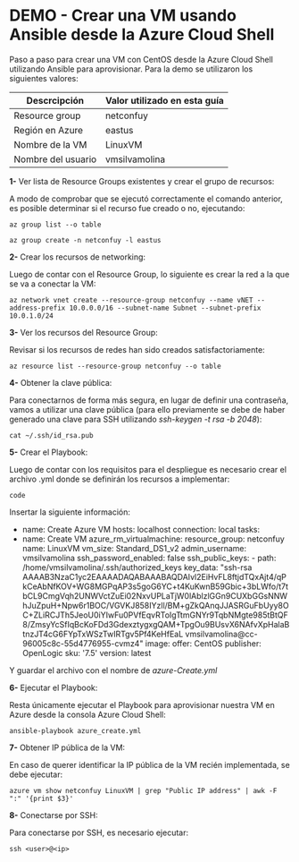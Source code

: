 # DEMO - Crear una VM usando Ansible desde la Azure Cloud Shell

Paso a paso para crear una VM con CentOS desde la Azure Cloud Shell utilizando Ansible para aprovisionar.
Para la demo se utilizaron los siguientes valores:

| **Descrcipción** | **Valor utilizado en esta guía** |
| --- | --- |
| Resource group | netconfuy |
| Región en Azure | eastus |
| Nombre de la VM | LinuxVM |
| Nombre del usuario | vmsilvamolina |


**1-** Ver lista de Resource Groups existentes y crear el grupo de recursos:

A modo de comprobar que se ejecutó correctamente el comando anterior, es posible determinar si el recurso fue creado o no, ejecutando:

    az group list --o table

    az group create -n netconfuy -l eastus

**2-** Crear los recursos de networking:

Luego de contar con el Resource Group, lo siguiente es crear la red a la que se va a conectar la VM:

    az network vnet create --resource-group netconfuy --name vNET --address-prefix 10.0.0.0/16 --subnet-name Subnet --subnet-prefix 10.0.1.0/24

**3-** Ver los recursos del Resource Group:

Revisar si los recursos de redes han sido creados satisfactoriamente:

    az resource list --resource-group netconfuy --o table

**4-** Obtener la clave pública:

Para conectarnos de forma más segura, en lugar de definir una contraseña, vamos a utilizar una clave pública (para ello previamente se debe de haber generado una clave para SSH utilizando *ssh-keygen -t rsa -b 2048*):

    cat ~/.ssh/id_rsa.pub

**5-** Crear el Playbook:

Luego de contar con los requisitos para el despliegue es necesario crear el archivo .yml donde se definirán los recursos a implementar:

    code

Insertar la siguiente información:

- name: Create Azure VM
hosts: localhost
connection: local
tasks:
- name: Create VM
    azure_rm_virtualmachine:
    resource_group: netconfuy
    name: LinuxVM
    vm_size: Standard_DS1_v2
    admin_username: vmsilvamolina
    ssh_password_enabled: false
    ssh_public_keys:
        - path: /home/vmsilvamolina/.ssh/authorized_keys
        key_data: "ssh-rsa AAAAB3NzaC1yc2EAAAADAQABAAABAQDAIvl2EiHvFL8ftjdTQxAjt4/qPkCeAbNfKOV+WG8MGPqAP3s5goG6YC+t4KuKwnB59Gbic+3bLWfo/t7tbCL9CmgVqh2UNWVctZuEi02NxvUPLaTjW0lAblzlGGn9CUXbGGsNNWhJuZpuH+Npw6r1BOC/VGVKJ858IYzll/BM+gZkQAnqJJASRGuFbUyy8OC+ZLiRCJTh5JeoU0iYIwFu0PVfEqvRToIgTtmGNYr9TqbNMgte985tBtQF8/ZmsyYcSfIqBcKoFDd3GdexztygxgQAM+TpgOu9BUsvX6NAfvXpHalaBtnzJT4cG6FYpTxWSzTwIRTgv5Pf4KeHfEaL vmsilvamolina@cc-96005c8c-55d4776955-cvmz4"
    image:
        offer: CentOS
        publisher: OpenLogic
        sku: '7.5'
        version: latest

Y guardar el archivo con el nombre de *azure-Create.yml*


**6-** Ejecutar el Playbook:

Resta únicamente ejecutar el Playbook para aprovisionar nuestra VM en Azure desde la consola Azure Cloud Shell:

    ansible-playbook azure_create.yml

**7-** Obtener IP pública de la VM:

En caso de querer identificar la IP pública de la VM recién implementada, se debe ejecutar:

    azure vm show netconfuy LinuxVM | grep "Public IP address" | awk -F ":" '{print $3}'

**8-** Conectarse por SSH:

Para conectarse por SSH, es necesario ejecutar:

    ssh <user>@<ip>